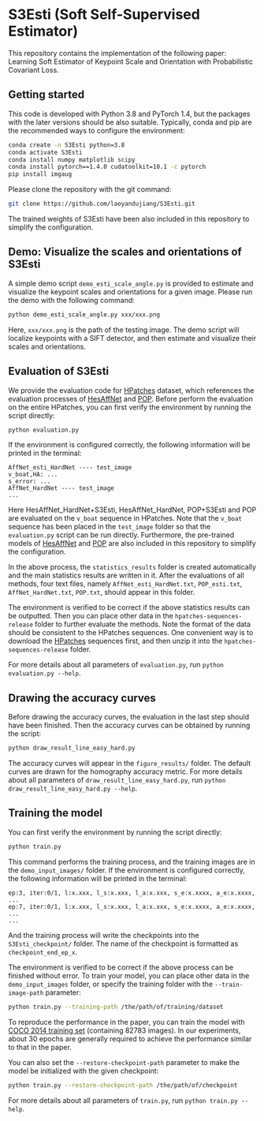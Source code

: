 # S3Esti (Soft Self-Supervised Estimator)
This repository contains the implementation of the following paper: Learning Soft Estimator of Keypoint Scale and Orientation with Probabilistic Covariant Loss.

## Getting started

This code is developed with Python 3.8 and PyTorch 1.4, but the packages with the later versions should be also suitable. Typically, conda and pip are the recommended ways to configure the environment:
```bash
conda create -n S3Esti python=3.8
conda activate S3Esti
conda install numpy matplotlib scipy
conda install pytorch==1.4.0 cudatoolkit=10.1 -c pytorch
pip install imgaug
```

Please clone the repository with the git command:

```bash
git clone https://github.com/laoyandujiang/S3Esti.git
``````

The trained weights of S3Esti have been also included in this repository to simplify the configuration.

## Demo: Visualize the scales and orientations of S3Esti
A simple demo script `demo_esti_scale_angle.py` is provided to estimate and visualize the keypoint scales and orientations for a given image. Please run the demo with the following command:

```bash
python demo_esti_scale_angle.py xxx/xxx.png
``````

Here, `xxx/xxx.png` is the path of the testing image. The demo script will localize keypoints with a SIFT detector, and then estimate and visualize their scales and orientations.

## Evaluation of S3Esti
We provide the evaluation code for [HPatches](https://github.com/hpatches/hpatches-dataset) dataset, which references the evaluation processes of [HesAffNet](https://github.com/ducha-aiki/affnet) and [POP](https://github.com/elvintanhust/POP-Interest-Point). Before perform the evaluation on the entire HPatches, you can first verify the environment by running the script directly:
```bash
python evaluation.py
```
If the environment is configured correctly, the following information will be printed in the terminal:
```text
AffNet_esti_HardNet ---- test_image
v_boat,HA: ...
s_error: ...
AffNet_HardNet ---- test_image
...
```
Here HesAffNet_HardNet+S3Esti, HesAffNet_HardNet, POP+S3Esti and POP are evaluated on the `v_boat` sequence in HPatches. Note that the `v_boat` sequence has been placed in the `test_image` folder so that the `evaluation.py` script can be run directly. Furthermore, the pre-trained models of [HesAffNet](https://github.com/ducha-aiki/affnet) and [POP](https://github.com/elvintanhust/POP-Interest-Point) are also included in this repository to simplify the configuration.

In the above process, the `statistics_results` folder is created automatically and the main statistics results are written in it. After the evaluations of all methods, four text files, namely `AffNet_esti_HardNet.txt`, `POP_esti.txt`,  `AffNet_HardNet.txt`,  `POP.txt`, should appear in this folder. 

The environment is verified to be correct if the above statistics results can be outputted. Then you can place other data in the `hpatches-sequences-release` folder to further evaluate the methods. Note the format of the data should be consistent to the HPatches sequences. One convenient way is to download the [HPatches](https://github.com/hpatches/hpatches-dataset) sequences first, and then unzip it into the `hpatches-sequences-release` folder.

For more details about all parameters of `evaluation.py`, run `python evaluation.py --help`.

## Drawing the accuracy curves
Before drawing the accuracy curves, the evaluation in the last step should have been finished. Then the accuracy curves can be obtained by running the script:
```bash
python draw_result_line_easy_hard.py
```
The accuracy curves will appear in the `figure_results/` folder. The default curves are drawn for the homography accuracy metric. For more details about all parameters of `draw_result_line_easy_hard.py`, run `python draw_result_line_easy_hard.py --help`.

## Training the model

You can first verify the environment by running the script directly:

```bash
python train.py
```

This command performs the training process, and the training images are in the `demo_input_images/` folder. If the environment is configured correctly, the following information will be printed in the terminal:

```text
ep:3, iter:0/1, l:x.xxx, l_s:x.xxx, l_a:x.xxx, s_e:x.xxxx, a_e:x.xxxx, ...
ep:7, iter:0/1, l:x.xxx, l_s:x.xxx, l_a:x.xxx, s_e:x.xxxx, a_e:x.xxxx, ...
...
```

And the training process will write the checkpoints into the `S3Esti_checkpoint/` folder. The name of the checkpoint is formatted as `checkpoint_end_ep_x`.

The environment is verified to be correct if the above process can be finished without error. To train your model, you can place other data in the `demo_input_images` folder, or specify the training folder with the `--train-image-path` parameter: 

```bash
python train.py --training-path /the/path/of/training/dataset
```

To reproduce the performance in the paper, you can train the model with [COCO 2014 training set](http://images.cocodataset.org/zips/train2014.zip) (containing 82783 images). In our experiments, about 30 epochs are generally required to achieve the performance similar to that in the paper.

You can also set the `--restore-checkpoint-path` parameter to make the model be initialized with the given checkpoint:

```bash
python train.py --restore-checkpoint-path /the/path/of/checkpoint
```

For more details about all parameters of `train.py`, run `python train.py --help`.